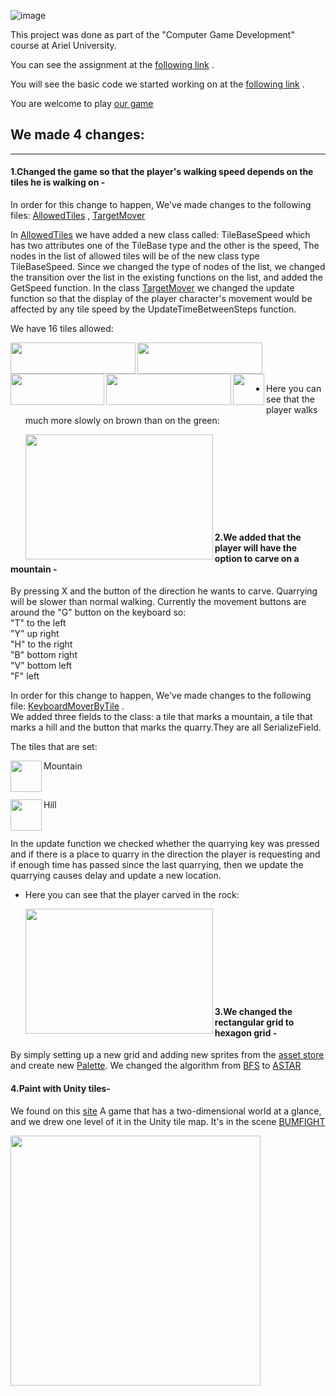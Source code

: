 
![image](https://user-images.githubusercontent.com/57855070/102347040-826a6b00-3fa8-11eb-86b4-4cd80509b9e9.png)

This project was done as part of the "Computer Game Development" course at Ariel University.

You can see the assignment at the [following link](https://github.com/gamedev-at-ariel/gamedev-5781/blob/master/08-unity-tilemap-algorithms/homework.pdf) .

You will see the basic code we started working on at the [following link](https://github.com/gamedev-at-ariel/05-tilemap-pathfinding) .

You are welcome to play [our game](https://gamedev-tay.itch.io/hexagon-island)

## We made 4 changes:
***

#### **1.Changed the game so that the player's walking speed depends on the tiles he is walking on -** <br />
In order for this change to happen, We've made changes to the following files:
[AllowedTiles](https://github.com/GameDev-TAY/Ex_8/blob/master/Assets/Scripts/1-tiles/AllowedTiles.cs) ,
[TargetMover](https://github.com/GameDev-TAY/Ex_8/blob/master/Assets/Scripts/2-player/TargetMover.cs)

In [AllowedTiles](https://github.com/GameDev-TAY/Ex_8/blob/master/Assets/Scripts/1-tiles/AllowedTiles.cs) we have added a new class called: TileBaseSpeed which has two attributes one of the TileBase type and the other is the speed, The nodes in the list of allowed tiles will be of the new class type TileBaseSpeed.
Since we changed the type of nodes of the list, we changed the transition over the list in the existing functions on the list, and added the GetSpeed function.
In the class [TargetMover](https://github.com/GameDev-TAY/Ex_8/blob/master/Assets/Scripts/2-player/TargetMover.cs) we changed the update function so that the display of the player character's movement would be affected by any tile speed by the UpdateTimeBetweenSteps function.

We have 16 tiles allowed: <br />

<img align="left" width="200px" height="50px" src="https://user-images.githubusercontent.com/57855070/102368961-1c8bdc80-3fc4-11eb-84a6-147fe3f1df01.png" />  
<img align="left" width="200px" height="50px" src="https://user-images.githubusercontent.com/57855070/102368630-bd2dcc80-3fc3-11eb-95b4-c46c5d525812.png" />  
<img align="left" width="150px" height="50px" src="https://user-images.githubusercontent.com/57855070/102369223-6248a500-3fc4-11eb-81f2-2031c054fadb.png" />
<img align="left" width="200px" height="50px" src="https://user-images.githubusercontent.com/57855070/102370494-c9b32480-3fc5-11eb-9326-38df7454edca.png" />  
<img align="left" width="50px" height="50px" src="https://user-images.githubusercontent.com/57855070/102369618-d2efc180-3fc4-11eb-86f2-e97b99e32e7a.png" />

<br /> <br /> <br />

* Here you can see that the player walks much more slowly on brown than on the green:

  <img align="left" width="300px" height="200px" src="https://user-images.githubusercontent.com/57855070/102371628-11867b80-3fc7-11eb-94ee-a11c7fe4829b.gif"/>

<br /> <br /> <br /> <br /> <br /> <br /> <br /> <br />
#### **2.We added that the player will have the option to carve on a mountain -** <br />
By pressing X and the button of the direction he wants to carve. Quarrying will be slower than normal walking.
Currently the movement buttons are around the "G" button on the keyboard so: <br />
"T" to the left <br />
"Y" up right <br />
"H" to the right <br />
"B" bottom right <br />
"V" bottom left <br />
"F" left <br />

In order for this change to happen, We've made changes to the following file: [KeyboardMoverByTile](https://github.com/GameDev-TAY/Ex_8/blob/master/Assets/Scripts/2-player/KeyboardMoverByTile.cs) . <br /> 
We added three fields to the class: a tile that marks a mountain, a tile that marks a hill and the button that marks the quarry.They are all SerializeField. <br />

The tiles that are set: <br />

Mountain  <img align="left" width="50px" height="50px" src="https://user-images.githubusercontent.com/57855070/102372928-5bbc2c80-3fc8-11eb-93af-741c1ca290a1.png"/>

<br />

Hill  <img align="left" width="50px" height="50px" src="https://user-images.githubusercontent.com/57855070/102373414-d5541a80-3fc8-11eb-8939-663ea9091217.png"/>

<br />

In the update function we checked whether the quarrying key was pressed and if there is a place to quarry in the direction the player is requesting and if enough time has passed since the last quarrying, then we update the quarrying causes delay and update a new location.

* Here you can see that the player carved in the rock:

  <img align="left" width="300px" height="200px" src="https://user-images.githubusercontent.com/57855070/102456169-6ec31100-4049-11eb-91fd-4adf27a9d482.gif"/>


<br /> <br /> <br /> <br /> <br /> <br /> <br /> <br />

#### **3.We changed the rectangular grid to hexagon grid -** <br />
By simply setting up a new grid and adding new sprites from the [asset store](https://assetstore.unity.com/packages/2d/environments/2d-hex-sprites-hexagonal-tile-setup-135185)
and create new [Palette](https://github.com/GameDev-TAY/Ex_8/tree/master/Assets/HexSpriteTiles_Setup/Palettes).
We changed the algorithm from [BFS](https://github.com/GameDev-TAY/Ex_8/blob/master/Assets/Scripts/0-bfs/BFS.cs) to [ASTAR](https://github.com/GameDev-TAY/Ex_8/blob/master/Assets/Scripts/0-bfs/AStar.cs)

#### **4.Paint with Unity tiles-** <br />
We found on this [site](https://www.myabandonware.com/) A game that has a two-dimensional world at a glance, and we drew one level of it in the Unity tile map.
It's in the scene [BUMFIGHT](https://github.com/GameDev-TAY/Ex_8/tree/master/Assets/Scenes/5-bumfight)

<img align="left" width="400px" src="https://user-images.githubusercontent.com/57855070/102362951-9cfb0f00-3fbd-11eb-9160-9ca94d312d9c.png" />  




